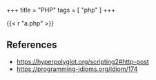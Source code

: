+++
title = "PHP"
tags = [ "php" ]
+++

{{< r "a.php" >}}

## References

- <https://hyperpolyglot.org/scripting2#http-post>
- <https://programming-idioms.org/idiom/174>

